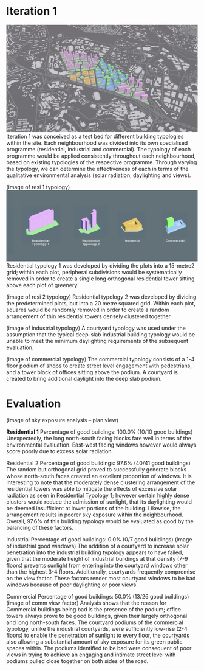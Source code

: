 
# Iteration 1

![Iteration 1 overview](./imgs/Iteration_1_overview.png)
Iteration 1 was conceived as a test bed for different building typologies within the site. Each neighbourhood was divided into its own specialised programme (residential, industrial and commercial). The typology of each programme would be applied consistently throughout each neighbourhood, based on existing typologies of the respective programme. Through varying the typology, we can determine the effectiveness of each in terms of the qualitative environmental analysis (solar radiation, daylighting and views). 

(image of resi 1 typology)
![Building Typologies](./imgs/combined_typologies_it1.jpg)
Residential typology 1 was developed by dividing the plots into a 15-metre2 grid; within each plot, peripheral subdivisions would be systematically removed in order to create a single long orthogonal residential tower sitting above each plot of greenery. 

(image of resi 2 typology)
Residential typology 2 was developed by dividing the predetermined plots, but into a 20 metre squared grid. Within each plot, squares would be randomly removed in order to create a random arrangement of thin residential towers densely clustered together. 

(image of industrial typology)
A courtyard typology was used under the assumption that the typical deep-slab industrial building typology would be unable to meet the minimum daylighting requirements of the subsequent evaluation.

(image of commercial typology)
The commercial typology consists of a 1-4 floor podium of shops to create street level engagement with pedestrians, and a tower block of offices sitting above the podium. A courtyard is created to bring additional daylight into the deep slab podium.

# Evaluation


(image of sky exposure analysis – plan view)

__Residential 1__
Percentage of good buildings: 100.0% (10/10 good buildings)
Unexpectedly, the long north-south facing blocks fare well in terms of the environmental evaluation. East-west facing windows however would always score poorly due to excess solar radiation. 

Residential 2
Percentage of good buildings: 97.6% (40/41 good buildings)
The random but orthogonal grid proved to successfully generate blocks whose north-south faces created an excellent proportion of windows. It is interesting to note that the moderately dense clustering arrangement of the residential towers was able to mitigate the effects of excessive solar radiation as seen in Residential Typology 1; however certain highly dense clusters would reduce the admission of sunlight, that its daylighting would be deemed insufficient at lower portions of the building. Likewise, the arrangement results in poorer sky exposure within the neighbourhood. Overall, 97.6% of this building typology would be evaluated as good by the balancing of these factors.

Industrial
Percentage of good buildings: 0.0% (0/7 good buildings)
(image of industrial good windows)
The addition of a courtyard to increase solar penetration into the industrial building typology appears to have failed, given that the moderate height of industrial buildings at that density (7-9 floors) prevents sunlight from entering into the courtyard windows other than the highest 3-4 floors. Additionally, courtyards frequently compromise on the view factor. These factors render most courtyard windows to be bad windows because of poor daylighting or poor views.

Commercial
Percentage of good buildings: 50.0% (13/26 good buildings)
(image of comm view factor)
Analysis shows that the reason for Commercial buildings being bad is the presence of the podium; office towers always prove to be good buildings, given their largely orthogonal and long north-south faces. The courtyard podiums of the commercial typology, unlike the industrial courtyards, were sufficiently low-rise (2-4 floors) to enable the penetration of sunlight to every floor, the courtyards also allowing a substantial amount of sky exposure for its green public spaces within. The podiums identified to be bad were consequent of poor views in trying to achieve an engaging and intimate street level with podiums pulled close together on both sides of the road.
